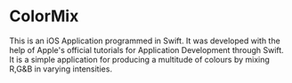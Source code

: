 # ColorMix

This is an iOS Application programmed in Swift. It was developed with the help of Apple's official tutorials for Application Development through Swift. 
It is a simple application for producing a multitude of colours by mixing R,G&B in varying intensities.
